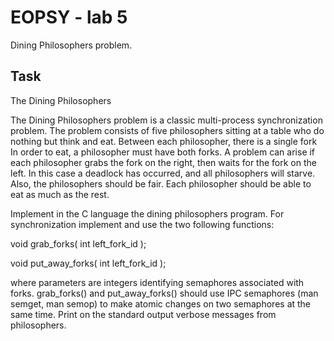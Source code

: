 # EOPSY - lab 5
 Dining Philosophers problem.
## Task
The Dining Philosophers

The Dining Philosophers problem is a classic multi-process synchronization
problem. The problem consists of five philosophers sitting at a table who do
nothing but think and eat. Between each philosopher, there is a single fork
In order to eat, a philosopher must have both forks. A problem can arise if
each philosopher grabs the fork on the right, then waits for the fork on the
left. In this case a deadlock has occurred, and all philosophers will starve.
Also, the philosophers should be fair. Each philosopher should be able to eat
as much as the rest.


Implement in the C language the dining philosophers program. For
synchronization implement and use the two following functions:

void grab_forks( int left_fork_id );

void put_away_forks( int left_fork_id );

where parameters are integers identifying semaphores associated with forks.
grab_forks() and put_away_forks() should use IPC semaphores (man semget, man
semop) to make atomic changes on two semaphores at the same time. Print on the
standard output verbose messages from philosophers.